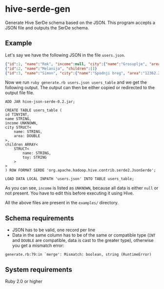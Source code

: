 hive-serde-gen
==============

Generate Hive SerDe schema based on the JSON. This program accepts a JSON file and outputs the SerDe schema.

Example
---
Let's say we have the following JSON in the file `users.json`.

```json
{"id":1, "name":"Rok", "income":null, "city":{"name":"Grosuplje", "area":"12544.4"}, "children":[{"name":"Matej"}]}
{"id":2, "name":"Melanija", "children":[]}
{"id":3, "name":"Simon", "city":{"name":"Spodnji breg", "area":"12362.2354"}, "children":[{"name":"Simonca"},{"name":"Matic", "toy":"Ropotulica"}]}
```

Now we run `ruby generate.rb users.json users_table` and we get the following output. The output can then be either copied or redirected to the output file file.

```
ADD JAR hive-json-serde-0.2.jar;

CREATE TABLE users_table (
id TINYINT,
name STRING,
income UNKNOWN,
city STRUCT<
	name: STRING,
	area: DOUBLE
>,
children ARRAY<
	STRUCT<
		name: STRING,
		toy: STRING
	>
>
) ROW FORMAT SERDE 'org.apache.hadoop.hive.contrib.serde2.JsonSerde';

LOAD DATA LOCAL INPATH 'users.json' INTO TABLE users_table;
```

As you can see, `income` is listed as `UNKNOWN`, because all data is either `null` or not present. You have to edit this before executing it using Hive.

All the above files are present in the `examples/` directory.

Schema requirements
---

- JSON has to be valid, one record per line
- Data in the same column has to be of the same or compatible type (`INT` and `DOUBLE` are compatible, data is cast to the greater type), otherwise you get a mismatch error:

```
generate.rb:79:in `merge': Mismatch: boolean, string (RuntimeError)
```

System requirements
---

Ruby 2.0 or higher
